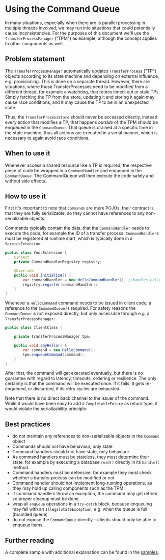 # Using the Command Queue

In many situations, especially when there are is parallel processing in multiple threads involved, we may run into situations that could potentially cause
inconsistencies. For the purposes of this document we'll use the `TransferProcessManager` ("TPM") as example, although the concept applies to other components
as well.

## Problem statement

The `TransferProcessManager` automatically updates `TransferProcess` ("TP") objects according to its state machine and depending on external influence, e.g.
provisioning. This is done on a separate thread. However, there are situations, where those TransferProcesses need to be modified from a different thread, for
example a watchdog, that retires timed-out or stale TPs. Simply fetching the TP from the store, updating it and storing it again may cause race conditions, and
it may cause the TP to be in an unexpected state.

Thus, the `TransferProcessStore` should never be accessed directly, instead every action that modifies a TP, that happens _outside_ of the TPM should be
enqueued in the `CommandQueue`. That queue is drained at a specific time in the state machine, thus all actions are executed in a serial manner, which is
necessary to again avoid race conditions.

## When to use it

Whenever access a shared resource like a TP is required, the respective piece of code be wrapped in a `CommandHandler` and enqueued in the `CommandQueue`. The
CommandQueue will then execute the code safely and without side effects.

## How to use it

First it's important to note that `Commands` are mere POJOs, their contract is that they are fully serializable, so they cannot have references to any
non-serializable objects.

Commands typically contain the data, that the `CommandHandler` needs to execute the code, for example the ID of a transfer process. `CommandHandler`s must be
registered at runtime start, which is typically done in a `ServiceExtension`:

```java
public class YourExtension {
    @Inject
    private CommandHandlerRegistry registry;

    @Override
    public void initialize() {
        var commandHandler = new HelloCommandHandler(); //handles HelloCommands commands
        registry.register(commandHandler);
    }
}
```

Whenever a `HelloCommand` command needs to be issued in client code, a reference to the `CommandQueue` is required. For safety reasons the `CommandQueue`
is not exposed directly, but only accessible through e.g. a `TransferProcessManager`:

```java
public class ClientClass {

    private TransferProcessManager tpm;

    public void sayHello() {
        var command = new HelloCommand();
        tpm.enqueueCommand(command);
    }
}
```

After that, the command will get executed eventually, but there is no guarantee with regard to latency, timeouts, ordering or resilience. The only certainty is
that the command will be executed once. If it fails, it gets re-enqueued, or discarded, if its retry cycles are exhausted.

Note that there is no direct back channel to the issuer of the command. While it would have been easy to add a `CompletableFuture` as return type, it would
violate the serializability principle.

## Best practices

- do not maintain any references to non-serializable objects in the `Command` object
- Commands should not have behaviour, only state
- Command handlers should not have state, only behaviour
- As command handlers must be stateless, they must determine their state, for example by executing a database `read()` directly in its `handle()` method.
- Command handlers must be defensive, for example they must check whether a transfer process can be modified or not.
- Command handler should not implement long-running operations, as they may hold up calling components such as the TPM.
- if command handlers throw an exception, the command may get retried, so proper cleanup must be done.
- wrap all `enqueue` operations in a `try-catch` block, because enqueuing may fail with an `IllegalStateException`, e.g. when the queue is full (bounded queue)
- do not expose the `CommandQueue` directly - clients should only be able to enqueue items.

## Further reading

A complete sample with additional explanation can be found in the [samples](../../samples/04.2-modify-transferprocess/README.md).
